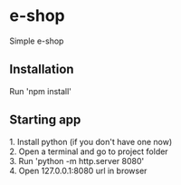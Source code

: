 # e-shop
Simple e-shop
<h2>Installation</h2>
<p>
	Run 'npm install'<br/> 
</p>
<h2>Starting app</h2>
<p>
	1. Install python (if you don't have one now) <br/> 
	2. Open a terminal and go to project folder <br/> 
	3. Run 'python -m http.server 8080' <br/> 
	4. Open 127.0.0.1:8080 url in browser <br/> 
</p>